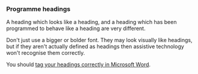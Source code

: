 ### Programme headings
A heading which looks like a heading, and a heading which has been programmed to behave like a heading are very different.

Don't just use a bigger or bolder font. They may look visually like headings, but if they aren't actually defined as headings then assistive technology won't recognise them correctly.

You should [tag your headings correctly in Microsoft Word](https://support.microsoft.com/en-us/office/add-a-heading-3eb8b917-56dc-4a17-891a-a026b2c790f2).